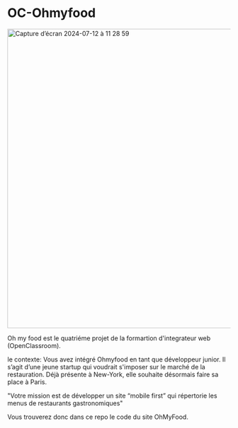 # OC-Ohmyfood
 
<img width="677" alt="Capture d’écran 2024-07-12 à 11 28 59" src="https://github.com/user-attachments/assets/a3f4f2ba-757a-4a56-a677-ee92418550eb">




Oh my food est le quatriéme projet de la formartion d'integrateur web (OpenClassroom).

le contexte: Vous avez intégré Ohmyfood en tant que développeur junior. Il s’agit d’une jeune startup qui voudrait s'imposer sur le marché de la restauration. Déjà présente à New-York, elle souhaite désormais faire sa place à Paris. 

"Votre mission est de développer un site “mobile first” qui répertorie les menus de restaurants gastronomiques"


 Vous trouverez donc dans ce repo le code du site OhMyFood.
